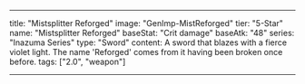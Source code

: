 ---

title: "Mistsplitter Reforged"
image: "GenImp-MistReforged"
tier: "5-Star"
name: "Mistsplitter Reforged"
baseStat: "Crit damage"
baseAtk: "48"
series: "Inazuma Series"
type: "Sword"
content: A sword that blazes with a fierce violet light. The name 'Reforged' comes from it having been broken once before.
tags: ["2.0", "weapon"]

---